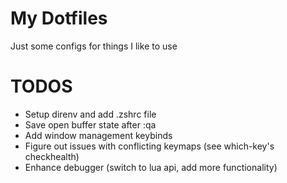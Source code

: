 # My Dotfiles
Just some configs for things I like to use


# TODOS
- Setup direnv and add .zshrc file
- Save open buffer state after :qa
- Add window management keybinds
- Figure out issues with conflicting keymaps (see which-key's checkhealth)
- Enhance debugger (switch to lua api, add more functionality)
